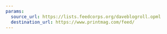 ```yaml
---
params:
  source_url: https://lists.feedcorps.org/daveblogroll.opml
  destination_url: https://www.printmag.com/feed/
---
```

